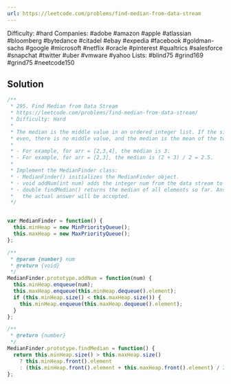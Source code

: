 ```yaml
---
url: https://leetcode.com/problems/find-median-from-data-stream
---
```


Difficulty: #hard
Companies: #adobe #amazon #apple #atlassian #bloomberg #bytedance #citadel #ebay #expedia #facebook #goldman-sachs #google #microsoft #netflix #oracle #pinterest #qualtrics #salesforce #snapchat #twitter #uber #vmware #yahoo
Lists: #blind75 #grind169 #grind75 #neetcode150

## Solution

```javascript
/**
 * 295. Find Median from Data Stream
 * https://leetcode.com/problems/find-median-from-data-stream/
 * Difficulty: Hard
 *
 * The median is the middle value in an ordered integer list. If the size of the list is
 * even, there is no middle value, and the median is the mean of the two middle values.
 *
 * - For example, for arr = [2,3,4], the median is 3.
 * - For example, for arr = [2,3], the median is (2 + 3) / 2 = 2.5.
 *
 * Implement the MedianFinder class:
 * - MedianFinder() initializes the MedianFinder object.
 * - void addNum(int num) adds the integer num from the data stream to the data structure.
 * - double findMedian() returns the median of all elements so far. Answers within 10-5 of
 *   the actual answer will be accepted.
 */


var MedianFinder = function() {
  this.minHeap = new MinPriorityQueue();
  this.maxHeap = new MaxPriorityQueue();
};

/**
 * @param {number} num
 * @return {void}
 */
MedianFinder.prototype.addNum = function(num) {
  this.minHeap.enqueue(num);
  this.maxHeap.enqueue(this.minHeap.dequeue().element);
  if (this.minHeap.size() < this.maxHeap.size()) {
    this.minHeap.enqueue(this.maxHeap.dequeue().element);
  }
};

/**
 * @return {number}
 */
MedianFinder.prototype.findMedian = function() {
  return this.minHeap.size() > this.maxHeap.size()
    ? this.minHeap.front().element
    : (this.minHeap.front().element + this.maxHeap.front().element) / 2;
};

```
